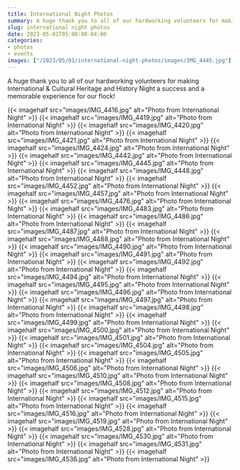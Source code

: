 ```yaml
--- 
title: International Night Photos
summary: A huge thank you to all of our hardworking volunteers for making International & Cultural Heritage and History Night successful!
slug: international night photos
date: 2023-05-01T05:00:00-04:00
categories:
- photos
- events
images: ["/2023/05/01/international-night-photos/images/IMG_4445.jpg"]
---
```


A huge thank you to all of our hardworking volunteers for making International & Cultural Heritage and History Night a success and a memorable experience for our flock!

{{< imagehalf src="images/IMG_4416.jpg" alt="Photo from International Night" >}}
{{< imagehalf src="images/IMG_4419.jpg" alt="Photo from International Night" >}}
{{< imagehalf src="images/IMG_4420.jpg" alt="Photo from International Night" >}}
{{< imagehalf src="images/IMG_4421.jpg" alt="Photo from International Night" >}}
{{< imagehalf src="images/IMG_4424.jpg" alt="Photo from International Night" >}}
{{< imagehalf src="images/IMG_4442.jpg" alt="Photo from International Night" >}}
{{< imagehalf src="images/IMG_4445.jpg" alt="Photo from International Night" >}}
{{< imagehalf src="images/IMG_4448.jpg" alt="Photo from International Night" >}}
{{< imagehalf src="images/IMG_4452.jpg" alt="Photo from International Night" >}}
{{< imagehalf src="images/IMG_4457.jpg" alt="Photo from International Night" >}}
{{< imagehalf src="images/IMG_4476.jpg" alt="Photo from International Night" >}}
{{< imagehalf src="images/IMG_4483.jpg" alt="Photo from International Night" >}}
{{< imagehalf src="images/IMG_4486.jpg" alt="Photo from International Night" >}}
{{< imagehalf src="images/IMG_4487.jpg" alt="Photo from International Night" >}}
{{< imagehalf src="images/IMG_4488.jpg" alt="Photo from International Night" >}}
{{< imagehalf src="images/IMG_4490.jpg" alt="Photo from International Night" >}}
{{< imagehalf src="images/IMG_4491.jpg" alt="Photo from International Night" >}}
{{< imagehalf src="images/IMG_4492.jpg" alt="Photo from International Night" >}}
{{< imagehalf src="images/IMG_4494.jpg" alt="Photo from International Night" >}}
{{< imagehalf src="images/IMG_4495.jpg" alt="Photo from International Night" >}}
{{< imagehalf src="images/IMG_4496.jpg" alt="Photo from International Night" >}}
{{< imagehalf src="images/IMG_4497.jpg" alt="Photo from International Night" >}}
{{< imagehalf src="images/IMG_4498.jpg" alt="Photo from International Night" >}}
{{< imagehalf src="images/IMG_4499.jpg" alt="Photo from International Night" >}}
{{< imagehalf src="images/IMG_4500.jpg" alt="Photo from International Night" >}}
{{< imagehalf src="images/IMG_4501.jpg" alt="Photo from International Night" >}}
{{< imagehalf src="images/IMG_4504.jpg" alt="Photo from International Night" >}}
{{< imagehalf src="images/IMG_4505.jpg" alt="Photo from International Night" >}}
{{< imagehalf src="images/IMG_4506.jpg" alt="Photo from International Night" >}}
{{< imagehalf src="images/IMG_4510.jpg" alt="Photo from International Night" >}}
{{< imagehalf src="images/IMG_4508.jpg" alt="Photo from International Night" >}}
{{< imagehalf src="images/IMG_4512.jpg" alt="Photo from International Night" >}}
{{< imagehalf src="images/IMG_4515.jpg" alt="Photo from International Night" >}}
{{< imagehalf src="images/IMG_4516.jpg" alt="Photo from International Night" >}}
{{< imagehalf src="images/IMG_4519.jpg" alt="Photo from International Night" >}}
{{< imagehalf src="images/IMG_4528.jpg" alt="Photo from International Night" >}}
{{< imagehalf src="images/IMG_4530.jpg" alt="Photo from International Night" >}}
{{< imagehalf src="images/IMG_4531.jpg" alt="Photo from International Night" >}}
{{< imagehalf src="images/IMG_4536.jpg" alt="Photo from International Night" >}}